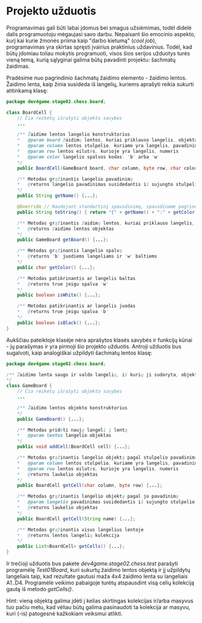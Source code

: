 
Projekto užduotis
========================
Programavimas gali būti labai įdomus bei smagus užsiėmimas, todėl didelė dalis programuotoju mėgaujasi savo darbu.
Nepaisant šio emocinio aspekto, kurį kai kurie žmonės priima kaip "darbo kietumą" (_cool job_), programavimas
yra skirtas spręsti įvairius praktinius uždavinius. Todėl, kad būtų įdomiau toliau  mokytis programuoti, visos šios 
serijos užduotys turės vieną temą, kurią sąlyginai galima būtų pavadinti projektu: šachmatų žaidimas.

Pradėsime nuo pagrindinio šachmatų žaidimo elemento - žaidimo lentos. Žaidimo lenta, kaip žinia susideda iš langelių,
kuriems aprašyti reikia sukurti atitinkamą klasę:

```java
package dev4game.stage02.chess.board;

class BoardCell {
    // Čia reikėtų išrašyti objekto savybes
    ...

    /** Žaidimo lentos langelio konstruktorius
    *   @param board žaidimų lentos, kuriai priklauso langelis, objektas
    *   @param column lentos stulpelio, kuriame yra langelis, pavadinimas
    *   @param row lentos eilutės, kurioje yra langelis, numeris
    *   @param color langelio spalvos kodas: 'b' arba 'w' 
    */
    public BoardCell(GameBoard board, char column, byte row, char color) {...};

    /** Metodas grąžinantis langelio pavadinimą
    *   @returns langelio pavadinimas susidedantis iš sujungto stulpelio ir eilutės nr., pvz. "E2" arba "F6"
    */
    public String getName() {...};

    @Override // Naudojant standartinį spausdinimą, spausdiname pagrindines savybes: vardą ir spalvą
    public String toString() { return "{" + getName() + ":" + getColor() + "}"; };

    /** Metodas grąžinantis žaidimų lentos, kuriai priklauso langelis, objektą 
    *   @returns žaidimo lentos objektas
    */
    public GameBoard getBoard() {...};

    /** Metodas grąžinantis langelio spalvą
    *   @returns 'b' juodiems langeliams ir 'w' baltiems
    */
    public char getColor() {...};

    /** Metodas patikrinantis ar langelis baltas
    *   @returns true jeigu spalva 'w' 
    */
    public boolean isWhite() {...};

    /** Metodas patikrinantis ar langelis juodas
    *   @returns true jeigu spalva 'b' 
    */
    public boolean isBlack() {...};
}
```  

Aukščiau pateiktoje klasėje nėra aprašytos klasės savybės ir funkcijų kūnai - jų parašymas ir yra pirmoji šio projekto užduotis.
Antroji užduotis bus sugalvoti, kaip analogiškai užpildyti šachmatų lentos klasę:

```java
package dev4game.stage02.chess.board;

/** Žaidimo lenta saugo ir valdo langelių, iš kurių ji sudaryta, objektus
*/
class GameBoard {
    // Čia reikėtų išrašyti objekto savybes
    ...

    /** Žaidimo lentos objekto konstruktorius
    */
    public GameBoard() {...};

    /** Metodas pridėti naują langelį į lentą
    *   @param lentos langelio objektas
    */
    public void addCell(BoardCell cell) {...};

    /** Metodas grąžinantis langelio objektą pagal stulpelio pavadinimą ir eilutės numerį
    *   @param column lentos stulpelio, kuriame yra langelis, pavadinimas
    *   @param row lentos eilutės, kurioje yra langelis, numeris
    *   @returns laukelio objektas
    */
    public BoardCell getCell(char column, byte row) {...};

    /** Metodas grąžinantis langelio objektą pagal jo pavadinimą
    *   @param langelio pavadinimas susidedantis iš sujungto stulpelio ir eilutės nr., pvz. "E2" arba "F6"
    *   @returns laukelio objektas
    */
    public BoardCell getCell(String name) {...};

    /** Metodas grąžinantis visus langelius lentoje
    *   @returns lentos langelių kolekcija 
    */
    public List<BoardCell> getCells() {...};
}
```  

Ir trečioji užduotis bus pakete _dev4game.stage02.chess.test_ parašyti programėlę _Test01Board_, kuri sukurtų 
žaidimo lentos objektą ir jį užpildytų langeliais taip, kad rezultate gautusi maža 4x4 žaidimo lenta su langeliais A1..D4.
Programėlė veikimo pabaigoje turėtų atspausdint visą celių kolekciją gautą iš metodo _getCells()_.

Hint: vieną objektą galima įdėti į kelias skirtingas kolekcijas ir/arba masyvus tuo pačiu metu, kad vėliau būtų galima
pasinaudoti ta kolekcija ar masyvu, kuri (-is) patogesnė kažkokiam veiksmui atlikti.
